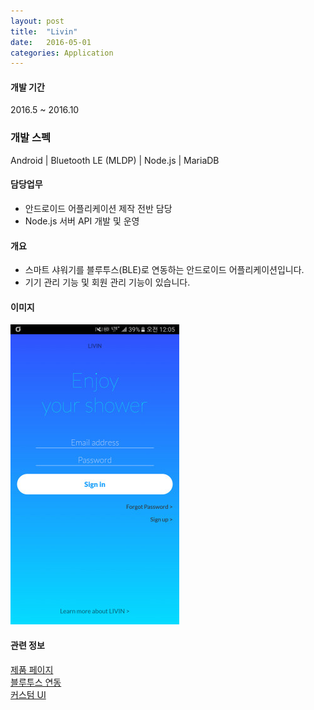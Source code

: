 ```yaml
---
layout: post
title:  "Livin"
date:   2016-05-01
categories: Application
---
```


#### 개발 기간
2016.5 ~ 2016.10

### 개발 스펙
Android | Bluetooth LE (MLDP) | Node.js | MariaDB

#### 담당업무
- 안드로이드 어플리케이션 제작 전반 담당
- Node.js 서버 API 개발 및 운영

#### 개요
- 스마트 샤워기를 블루투스(BLE)로 연동하는 안드로이드 어플리케이션입니다.
- 기기 관리 기능 및 회원 관리 기능이 있습니다.

#### 이미지
![Livin_0](/images/resized_livin_0.jpg)

#### 관련 정보
[제품 페이지](https://www.livinshower.com/)  
[블루투스 연동](https://youtu.be/jqtH8PvPoF4)  
[커스텀 UI](https://youtu.be/kz95nTESZt0)
